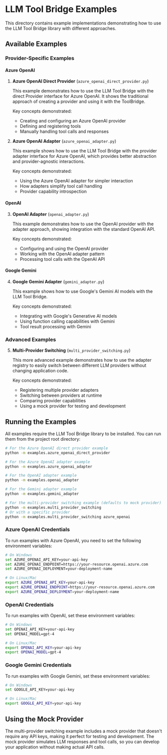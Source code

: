 # LLM Tool Bridge Examples

This directory contains example implementations demonstrating how to use the LLM Tool Bridge library with different approaches.

## Available Examples

### Provider-Specific Examples

#### Azure OpenAI

1. **Azure OpenAI Direct Provider** (`azure_openai_direct_provider.py`)

   This example demonstrates how to use the LLM Tool Bridge with the direct Provider interface for Azure OpenAI. It shows the traditional approach of creating a provider and using it with the ToolBridge.

   Key concepts demonstrated:
   - Creating and configuring an Azure OpenAI provider
   - Defining and registering tools
   - Manually handling tool calls and responses

2. **Azure OpenAI Adapter** (`azure_openai_adapter.py`)

   This example shows how to use the LLM Tool Bridge with the provider adapter interface for Azure OpenAI, which provides better abstraction and provider-agnostic interactions.

   Key concepts demonstrated:
   - Using the Azure OpenAI adapter for simpler interaction
   - How adapters simplify tool call handling
   - Provider capability introspection

#### OpenAI

3. **OpenAI Adapter** (`openai_adapter.py`)

   This example demonstrates how to use the OpenAI provider with the adapter approach, showing integration with the standard OpenAI API.

   Key concepts demonstrated:
   - Configuring and using the OpenAI provider
   - Working with the OpenAI adapter pattern
   - Processing tool calls with the OpenAI API

#### Google Gemini

4. **Google Gemini Adapter** (`gemini_adapter.py`)

   This example shows how to use Google's Gemini AI models with the LLM Tool Bridge.

   Key concepts demonstrated:
   - Integrating with Google's Generative AI models
   - Using function calling capabilities with Gemini
   - Tool result processing with Gemini

### Advanced Examples

5. **Multi-Provider Switching** (`multi_provider_switching.py`)

   This more advanced example demonstrates how to use the adapter registry to easily switch between different LLM providers without changing application code.

   Key concepts demonstrated:
   - Registering multiple provider adapters
   - Switching between providers at runtime
   - Comparing provider capabilities
   - Using a mock provider for testing and development

## Running the Examples

All examples require the LLM Tool Bridge library to be installed. You can run them from the project root directory:

```bash
# For the Azure OpenAI direct provider example
python -m examples.azure_openai_direct_provider

# For the Azure OpenAI adapter example
python -m examples.azure_openai_adapter

# For the OpenAI adapter example
python -m examples.openai_adapter

# For the Gemini adapter example
python -m examples.gemini_adapter

# For the multi-provider switching example (defaults to mock provider)
python -m examples.multi_provider_switching
# Or with a specific provider
python -m examples.multi_provider_switching azure_openai
```

### Azure OpenAI Credentials

To run examples with Azure OpenAI, you need to set the following environment variables:

```bash
# On Windows
set AZURE_OPENAI_API_KEY=your-api-key
set AZURE_OPENAI_ENDPOINT=https://your-resource.openai.azure.com
set AZURE_OPENAI_DEPLOYMENT=your-deployment-name

# On Linux/Mac
export AZURE_OPENAI_API_KEY=your-api-key
export AZURE_OPENAI_ENDPOINT=https://your-resource.openai.azure.com
export AZURE_OPENAI_DEPLOYMENT=your-deployment-name
```

### OpenAI Credentials

To run examples with OpenAI, set these environment variables:

```bash
# On Windows
set OPENAI_API_KEY=your-api-key
set OPENAI_MODEL=gpt-4

# On Linux/Mac
export OPENAI_API_KEY=your-api-key
export OPENAI_MODEL=gpt-4
```

### Google Gemini Credentials

To run examples with Google Gemini, set these environment variables:

```bash
# On Windows
set GOOGLE_API_KEY=your-api-key

# On Linux/Mac
export GOOGLE_API_KEY=your-api-key
```

## Using the Mock Provider

The multi-provider switching example includes a mock provider that doesn't require any API keys, making it perfect for testing and development. The mock provider simulates LLM responses and tool calls, so you can develop your application without making actual API calls.